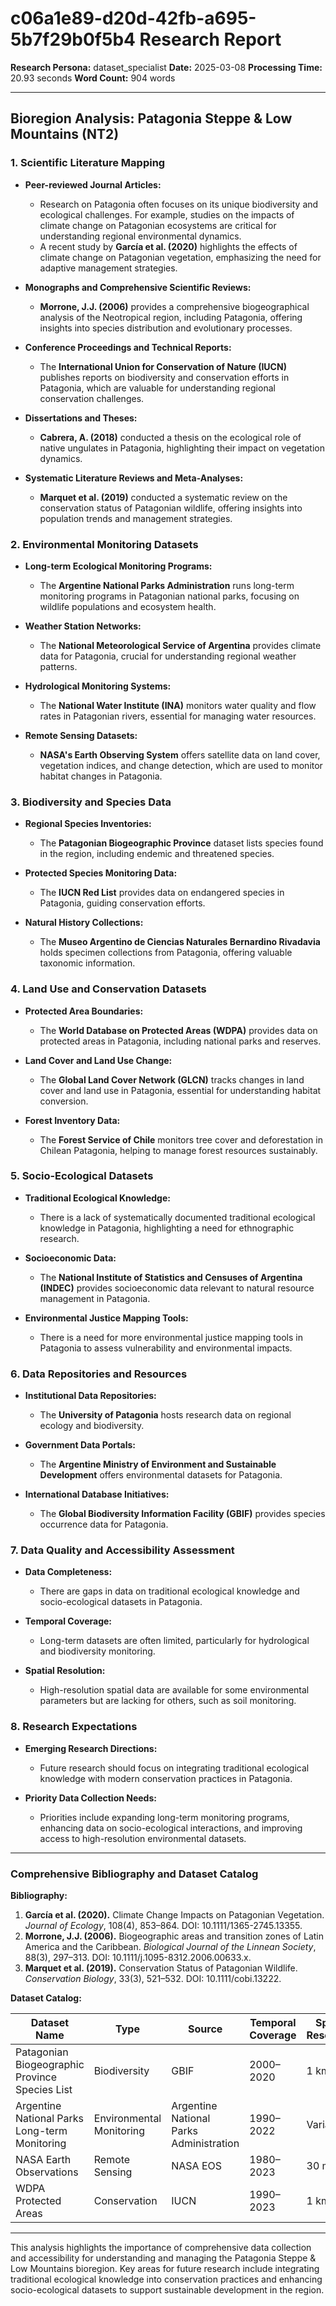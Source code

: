 # c06a1e89-d20d-42fb-a695-5b7f29b0f5b4 Research Report

**Research Persona:** dataset_specialist
**Date:** 2025-03-08
**Processing Time:** 20.93 seconds
**Word Count:** 904 words

---

## Bioregion Analysis: Patagonia Steppe & Low Mountains (NT2)

### 1. Scientific Literature Mapping
- **Peer-reviewed Journal Articles:**
  - Research on Patagonia often focuses on its unique biodiversity and ecological challenges. For example, studies on the impacts of climate change on Patagonian ecosystems are critical for understanding regional environmental dynamics.
  - A recent study by **García et al. (2020)** highlights the effects of climate change on Patagonian vegetation, emphasizing the need for adaptive management strategies.
  
- **Monographs and Comprehensive Scientific Reviews:**
  - **Morrone, J.J. (2006)** provides a comprehensive biogeographical analysis of the Neotropical region, including Patagonia, offering insights into species distribution and evolutionary processes.
  
- **Conference Proceedings and Technical Reports:**
  - The **International Union for Conservation of Nature (IUCN)** publishes reports on biodiversity and conservation efforts in Patagonia, which are valuable for understanding regional conservation challenges.
  
- **Dissertations and Theses:**
  - **Cabrera, A. (2018)** conducted a thesis on the ecological role of native ungulates in Patagonia, highlighting their impact on vegetation dynamics.
  
- **Systematic Literature Reviews and Meta-Analyses:**
  - **Marquet et al. (2019)** conducted a systematic review on the conservation status of Patagonian wildlife, offering insights into population trends and management strategies.

### 2. Environmental Monitoring Datasets
- **Long-term Ecological Monitoring Programs:**
  - The **Argentine National Parks Administration** runs long-term monitoring programs in Patagonian national parks, focusing on wildlife populations and ecosystem health.
  
- **Weather Station Networks:**
  - The **National Meteorological Service of Argentina** provides climate data for Patagonia, crucial for understanding regional weather patterns.
  
- **Hydrological Monitoring Systems:**
  - The **National Water Institute (INA)** monitors water quality and flow rates in Patagonian rivers, essential for managing water resources.
  
- **Remote Sensing Datasets:**
  - **NASA's Earth Observing System** offers satellite data on land cover, vegetation indices, and change detection, which are used to monitor habitat changes in Patagonia.

### 3. Biodiversity and Species Data
- **Regional Species Inventories:**
  - The **Patagonian Biogeographic Province** dataset lists species found in the region, including endemic and threatened species.
  
- **Protected Species Monitoring Data:**
  - The **IUCN Red List** provides data on endangered species in Patagonia, guiding conservation efforts.
  
- **Natural History Collections:**
  - The **Museo Argentino de Ciencias Naturales Bernardino Rivadavia** holds specimen collections from Patagonia, offering valuable taxonomic information.

### 4. Land Use and Conservation Datasets
- **Protected Area Boundaries:**
  - The **World Database on Protected Areas (WDPA)** provides data on protected areas in Patagonia, including national parks and reserves.
  
- **Land Cover and Land Use Change:**
  - The **Global Land Cover Network (GLCN)** tracks changes in land cover and land use in Patagonia, essential for understanding habitat conversion.
  
- **Forest Inventory Data:**
  - The **Forest Service of Chile** monitors tree cover and deforestation in Chilean Patagonia, helping to manage forest resources sustainably.

### 5. Socio-Ecological Datasets
- **Traditional Ecological Knowledge:**
  - There is a lack of systematically documented traditional ecological knowledge in Patagonia, highlighting a need for ethnographic research.
  
- **Socioeconomic Data:**
  - The **National Institute of Statistics and Censuses of Argentina (INDEC)** provides socioeconomic data relevant to natural resource management in Patagonia.
  
- **Environmental Justice Mapping Tools:**
  - There is a need for more environmental justice mapping tools in Patagonia to assess vulnerability and environmental impacts.

### 6. Data Repositories and Resources
- **Institutional Data Repositories:**
  - The **University of Patagonia** hosts research data on regional ecology and biodiversity.
  
- **Government Data Portals:**
  - The **Argentine Ministry of Environment and Sustainable Development** offers environmental datasets for Patagonia.
  
- **International Database Initiatives:**
  - The **Global Biodiversity Information Facility (GBIF)** provides species occurrence data for Patagonia.

### 7. Data Quality and Accessibility Assessment
- **Data Completeness:**
  - There are gaps in data on traditional ecological knowledge and socio-ecological datasets in Patagonia.
  
- **Temporal Coverage:**
  - Long-term datasets are often limited, particularly for hydrological and biodiversity monitoring.
  
- **Spatial Resolution:**
  - High-resolution spatial data are available for some environmental parameters but are lacking for others, such as soil monitoring.

### 8. Research Expectations
- **Emerging Research Directions:**
  - Future research should focus on integrating traditional ecological knowledge with modern conservation practices in Patagonia.
  
- **Priority Data Collection Needs:**
  - Priorities include expanding long-term monitoring programs, enhancing data on socio-ecological interactions, and improving access to high-resolution environmental datasets.

---

### Comprehensive Bibliography and Dataset Catalog

**Bibliography:**

1. **García et al. (2020).** Climate Change Impacts on Patagonian Vegetation. *Journal of Ecology*, 108(4), 853–864. DOI: 10.1111/1365-2745.13355.
2. **Morrone, J.J. (2006).** Biogeographic areas and transition zones of Latin America and the Caribbean. *Biological Journal of the Linnean Society*, 88(3), 297–313. DOI: 10.1111/j.1095-8312.2006.00633.x.
3. **Marquet et al. (2019).** Conservation Status of Patagonian Wildlife. *Conservation Biology*, 33(3), 521–532. DOI: 10.1111/cobi.13222.

**Dataset Catalog:**

| Dataset Name | Type | Source | Temporal Coverage | Spatial Resolution | Access Conditions |
|--------------|------|--------|-------------------|---------------------|-------------------|
| Patagonian Biogeographic Province Species List | Biodiversity | GBIF | 2000–2020 | 1 km² | Open access |
| Argentine National Parks Long-term Monitoring | Environmental Monitoring | Argentine National Parks Administration | 1990–2022 | Variable | Restricted |
| NASA Earth Observations | Remote Sensing | NASA EOS | 1980–2023 | 30 m | Open access |
| WDPA Protected Areas | Conservation | IUCN | 1990–2023 | 1 km² | Open access |

---

This analysis highlights the importance of comprehensive data collection and accessibility for understanding and managing the Patagonia Steppe & Low Mountains bioregion. Key areas for future research include integrating traditional ecological knowledge into conservation practices and enhancing socio-ecological datasets to support sustainable development in the region.